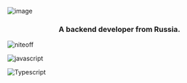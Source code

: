 ![image](https://github.com/NITEOFF/niteoff/blob/main/header.png?raw=true)

<h3 align="center">A backend developer from Russia.</h3>

<p align="left"> <img src="https://komarev.com/ghpvc/?username=niteoff&label=Profile%20views&color=b8b8b8&style=flat" alt="niteoff" /> </p>

![javascript]([https://img.shields.io/badge/Javascript-white?style=for-the-badge&logo=javascript](https://img.shields.io/badge/123-%20-b8b8b8)) 

![Typescript](https://img.shields.io/badge/Typescript-%20-3178c6)
